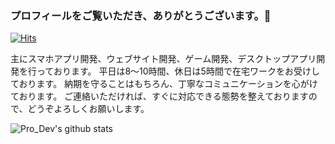 ### プロフィールをご覧いただき、ありがとうございます。👋
[![Hits](https://hits.seeyoufarm.com/api/count/incr/badge.svg?url=https%3A%2F%2Fgithub.com%2FPROCW%2Fhit-counter)](https://hits.seeyoufarm.com)

主にスマホアプリ開発、ウェブサイト開発、ゲーム開発、デスクトップアプリ開発を行っております。
平日は8～10時間、休日は5時間で在宅ワークをお受けしております。
納期を守ることはもちろん、丁寧なコミュニケーションを心がけております。
ご連絡いただければ、すぐに対応できる態勢を整えておりますので、どうぞよろしくお願いします。

  

![Pro_Dev's github stats](https://github-readme-stats.vercel.app/api?username=PROCW&count_private=true)

